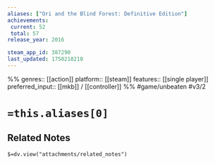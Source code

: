 ```yaml
---
aliases: ["Ori and the Blind Forest: Definitive Edition"]
achievements:
 current: 52
 total: 57
release_year: 2016

steam_app_id: 387290
last_updated: 1750218210
---
```

%%
genres:: [[action]]
platform:: [[steam]]
features:: [[single player]]
preferred_input:: [[mkb]] / [[controller]]
%%
#game/unbeaten
#v3/2

# `=this.aliases[0]`
## Related Notes
`$=dv.view("attachments/related_notes")`